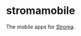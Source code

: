 stromamobile
============

The mobile apps for <a href="http://github.com/bengesoff/stroma">Stroma</a>.
